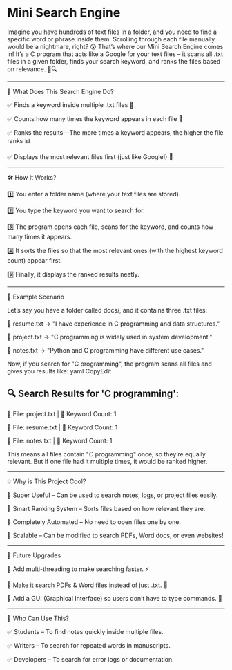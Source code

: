 # Mini Search Engine

Imagine you have hundreds of text files in a folder, and you need to find a specific word or phrase inside them. Scrolling through each file manually would be a nightmare, right? 😵
That’s where our Mini Search Engine comes in! It’s a C program that acts like a Google for your text files – it scans all .txt files in a given folder, finds your search keyword, and ranks the files based on relevance. 📂🔍
________________________________________
🌟 What Does This Search Engine Do?

✅ Finds a keyword inside multiple .txt files 📄

✅ Counts how many times the keyword appears in each file 🔢

✅ Ranks the results – The more times a keyword appears, the higher the file ranks 📊

✅ Displays the most relevant files first (just like Google!) 🚀
________________________________________
🛠️ How It Works?

1️⃣ You enter a folder name (where your text files are stored).

2️⃣ You type the keyword you want to search for.

3️⃣ The program opens each file, scans for the keyword, and counts how many times it appears.

4️⃣ It sorts the files so that the most relevant ones (with the highest keyword count) appear first.

5️⃣ Finally, it displays the ranked results neatly.
________________________________________
🔎 Example Scenario

Let’s say you have a folder called docs/, and it contains three .txt files:

📄 resume.txt → "I have experience in C programming and data structures."

📄 project.txt → "C programming is widely used in system development."

📄 notes.txt → "Python and C programming have different use cases."

Now, if you search for "C programming", the program scans all files and gives you results like:
yaml
CopyEdit

🔍 Search Results for 'C programming':
---------------------------------------

📄 File: project.txt | 🔢 Keyword Count: 1

📄 File: resume.txt | 🔢 Keyword Count: 1

📄 File: notes.txt | 🔢 Keyword Count: 1

This means all files contain "C programming" once, so they’re equally relevant. But if one file had it multiple times, it would be ranked higher.
________________________________________
💡 Why is This Project Cool?

🔹 Super Useful – Can be used to search notes, logs, or project files easily.

🔹 Smart Ranking System – Sorts files based on how relevant they are.

🔹 Completely Automated – No need to open files one by one.

🔹 Scalable – Can be modified to search PDFs, Word docs, or even websites!
________________________________________
🚀 Future Upgrades

🔹 Add multi-threading to make searching faster. ⚡

🔹 Make it search PDFs & Word files instead of just .txt. 📑

🔹 Add a GUI (Graphical Interface) so users don’t have to type commands. 🎨

________________________________________
💭 Who Can Use This?

✅ Students – To find notes quickly inside multiple files.

✅ Writers – To search for repeated words in manuscripts.

✅ Developers – To search for error logs or documentation.

